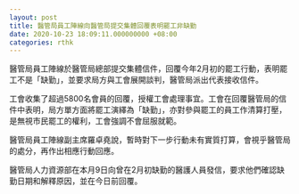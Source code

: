 ```yaml
---
layout: post
title: 醫管局員工陣線向醫管局提交集體回覆表明罷工非缺勤
date: 2020-10-23 18:09:11.000000000 +08:00
categories: rthk
---
```


醫管局員工陣線於醫管局總部提交集體信件，回覆今年2月初的罷工行動，表明罷工不是「缺勤」，並要求局方與工會展開談判，醫管局派出代表接收信件。

工會收集了超過5800名會員的回覆，授權工會處理事宜。工會在回覆醫管局的信件中表明，局方單方面將罷工演繹為「缺勤」，亦對參與罷工的員工作清算打壓，是無視市民罷工的權利，工會強調不會屈服就範。

醫管局員工陣線副主席羅卓堯說，暫時對下一步行動未有實質打算，會視乎醫管局的處分，再作出相應行動回應。

醫管局人力資源部在本月9日向曾在2月初缺勤的醫護人員發信，要求他們確認缺勤日期和解釋原因，並在今日前回覆。
